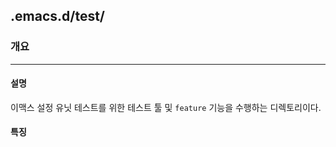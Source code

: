 ## .emacs.d/test/
### 개요
---
#### 설명
이맥스 설정 유닛 테스트를 위한 테스트 툴 및 `feature` 기능을 수행하는 디렉토리이다.

#### 특징

<!-- 내부 링크 -->
<!-- 상대 경로 정보 -->
<!-- 상위 디렉토리 정보 -->
[caches/]: ../caches
[packages/]: ../packages
[documents/]: ../documents
[settings/]: ../settings

<!-- 상위 파일 정보 -->
[../README.md]: ../README.md
[init.el]: ../init.el
[search.sh]: ../serach.sh
[load-packages.el]: ../packages/load-packages.el

<!-- 현재 디렉토리 정보 -->

<!-- 현재 파일 정보 -->

<!-- 하위 디렉토리 정보 -->
[diary/]: diary
[project/]: project
[references/]: references

<!-- 하위 파일 정보 -->

<!-- 외부 링크 -->
